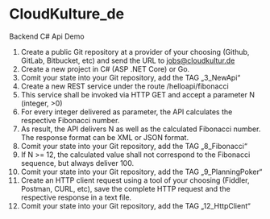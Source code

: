 # CloudKulture_de
Backend C# Api Demo

1. Create a public Git repository at a provider of your choosing (Github, GitLab, Bitbucket, etc) and send the URL to jobs@cloudkultur.de
2. Create a new project in C# (ASP .NET Core) or Go.
3. Comit your state into your Git repository, add the TAG „3_NewApi“
4. Create a new REST service under the route /helloapi/fibonacci
5. This service shall be invoked via HTTP GET and accept a parameter N (integer, >0)
6. For every integer delivered as parameter, the API calculates the respective Fibonacci number.
7. As result, the API delivers N as well as the calculated Fibonacci number. The response format can be XML or JSON format.
8. Comit your state into your Git repository, add the TAG „8_Fibonacci“
9. If N >= 12, the calculated value shall not correspond to the Fibonacci sequence, but always deliver 100.
10. Comit your state into your Git repository, add the TAG „9_PlanningPoker“
11. Create an HTTP client request using a tool of your choosing (Fiddler, Postman, CURL, etc), save the complete HTTP request and
the respective response in a text file.
12. Comit your state into your Git repository, add the TAG „12_HttpClient“
